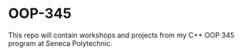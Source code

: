 # OOP-345
This repo will contain workshops and projects from my C++ OOP 345 program at Seneca Polytechnic.
